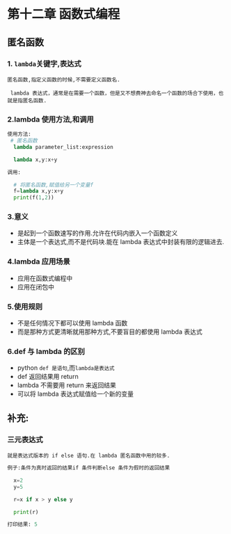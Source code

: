 # 第十二章 函数式编程

## 匿名函数

### 1. `lambda`关键字,表达式

    匿名函数,指定义函数的时候,不需要定义函数名.

     lambda 表达式，通常是在需要一个函数，但是又不想费神去命名一个函数的场合下使用，也就是指匿名函数.

### 2.lambda 使用方法,和调用

```py
使用方法:
 # 匿名函数
  lambda parameter_list:expression

  lambda x,y:x+y

```

```py
调用:

  # 将匿名函数,赋值给另一个变量f
  f=lambda x,y:x+y
  print(f(1,2))

```

### 3.意义

- 是起到一个函数速写的作用.允许在代码内嵌入一个函数定义
- 主体是一个表达式,而不是代码块.能在 lambda 表达式中封装有限的逻辑进去.

### 4.lambda 应用场景

- 应用在函数式编程中
- 应用在闭包中

### 5.使用规则

- 不是任何情况下都可以使用 lambda 函数
- 而是那种方式更清晰就用那种方式,不要盲目的都使用 lambda 表达式

### 6.def 与 lambda 的区别

- python `def 是语句`,而`lambda是表达式`
- def 返回结果用 return
- lambda 不需要用 return 来返回结果
- 可以将 lambda 表达式赋值给一个新的变量

## 补充:

### 三元表达式

    就是表达式版本的 if else 语句.在 lambda 匿名函数中用的较多.

```py
例子:条件为真时返回的结果if 条件判断else 条件为假时的返回结果

  x=2
  y=5

  r=x if x > y else y

  print(r)

```

```py
打印结果: 5
```

